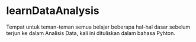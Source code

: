# learnDataAnalysis
 Tempat untuk teman-teman semua belajar beberapa hal-hal dasar sebelum terjun ke dalam Analisis Data, kali ini dituliskan dalam bahasa Pyhton.
